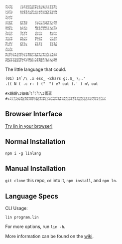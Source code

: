 ```
㌂㍃　　㌄㍊㌮㍈㌠㍔㍔㍊㌟㌠
㌡㌂　　㌗㌇㌴㌠㍇㍌㌶㌮㌲㌖
㌂㌽　　　　　　　　　　　　
㍊㌮　　㌮㌗　　㌡㌫㌄㌮㍇㍌
㌗㌠　　㍖㍇　　㌖㍈㌖㍊㍖㌂
㌲㍈　　㍃㌽　　㌫㌫　　㌗㌭
㍃㌲　　㌚㌫　　㌙㌮　　㌫㍈
㌠㌽　　㌮㍔　　㌲㍊　　㌟㍃
㌴㌴　　　　　　　　　　　　
㌠㌙㌲㍈㌙㍑㌗㌫㌮㍇㌟㌴㌲㌇
㌕㌲㍃㌮㌙㌂㌖㌫㌶㌕㌽㍖㍖㌗
```

The little language that could.

```
(01) 14`/\ .x esc_ <chars g:.$_ \;.'
.(( N ( .c r: ) ("　") e? out ).' ) n\ out

#x㿳㿳\3㼳㼳㌳㌳㌳\3㿿㿿
#c㌂㌄㌇㌕㌖㌗㌙㌚㌟㌠㌡㌫㌭㌮㌲㌴㌶㌽㍃㍇㍈㍊㍌㍑㍔㍖
```

## Browser Interface

[Try lin in your browser!](https://replit.com/@molarmanful/try-lin)

## Normal Installation

    npm i -g linlang

## Manual Installation

`git clone` this repo, `cd` into it, `npm install`, and `npm ln`.

## Language Specs

CLI Usage:

    lin program.lin

For more options, run `lin -h`.

More information can be found on the [wiki](https://github.com/molarmanful/lin/wiki).